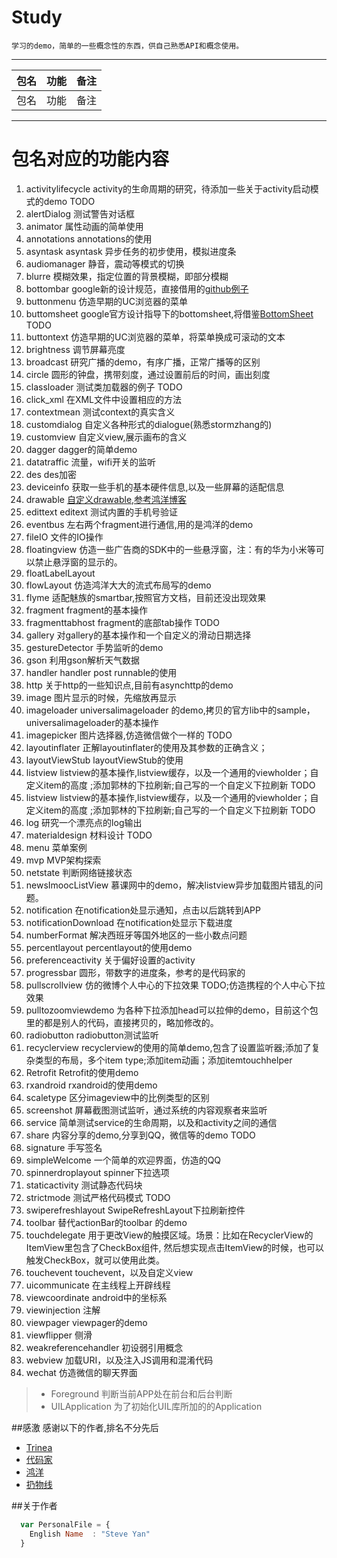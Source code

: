 # Study
    
    学习的demo，简单的一些概念性的东西，供自己熟悉API和概念使用。
    
---
| 包名        | 功能   |  备注  |
| --------    | -----: | :----: |
| 包名  |  功能 |  备注  |


-----------
# 包名对应的功能内容

1. activitylifecycle activity的生命周期的研究，待添加一些关于activity启动模式的demo TODO 
1. alertDialog       测试警告对话框
1. animator          属性动画的简单使用
1. annotations       annotations的使用
1. asyntask asyntask 异步任务的初步使用，模拟进度条
1. audiomanager      静音，震动等模式的切换
1. blurre            模糊效果，指定位置的背景模糊，即部分模糊 
1. bottombar         google新的设计规范，直接借用的[github例子](https://github.com/roughike/BottomBar)
1. buttonmenu 仿造早期的UC浏览器的菜单
1. buttomsheet google官方设计指导下的bottomsheet,将借鉴[BottomSheet](https://github.com/soarcn/BottomSheet) TODO
1. buttontext 仿造早期的UC浏览器的菜单，将菜单换成可滚动的文本
1. brightness 调节屏幕亮度
1. broadcast  研究广播的demo，有序广播，正常广播等的区别
1. circle     圆形的钟盘，携带刻度，通过设置前后的时间，画出刻度
1. classloader     测试类加载器的例子 TODO
1. click_xml 在XML文件中设置相应的方法
1. contextmean 测试context的真实含义
1. customdialog 自定义各种形式的dialogue(熟悉stormzhang的)
1. customview 自定义view,展示画布的含义
1. dagger    dagger的简单demo  
1. datatraffic  流量，wifi开关的监听
1. des   des加密
1. deviceinfo   获取一些手机的基本硬件信息,以及一些屏幕的适配信息
1. drawable    [自定义drawable,参考鸿洋博客](http://blog.csdn.net/lmj623565791/article/details/43752383)
1. edittext   editext 测试内置的手机号验证
1. eventbus   左右两个fragment进行通信,用的是鸿洋的demo
1. fileIO   文件的IO操作
1. floatingview    仿造一些广告商的SDK中的一些悬浮窗，注：有的华为小米等可以禁止悬浮窗的显示的。
1. floatLabelLayout    
1. flowLayout    仿造鸿洋大大的流式布局写的demo
1. flyme    适配魅族的smartbar,按照官方文档，目前还没出现效果
1. fragment   fragment的基本操作
1. fragmenttabhost   fragment的底部tab操作 TODO
1. gallery   对gallery的基本操作和一个自定义的滑动日期选择
1. gestureDetector   手势监听的demo
1. gson    利用gson解析天气数据
1. handler    handler post runnable的使用
1. http    关于http的一些知识点,目前有asynchttp的demo
1. image   图片显示的时候，先缩放再显示
1. imageloader    universalimageloader 的demo,拷贝的官方lib中的sample，universalimageloader的基本操作
1. imagepicker    图片选择器,仿造微信做个一样的 TODO
1. layoutinflater 正解layoutinflater的使用及其参数的正确含义；
1. layoutViewStub  layoutViewStub的使用
1. listview   listview的基本操作,listview缓存，以及一个通用的viewholder；自定义item的高度 ;添加郭林的下拉刷新;自己写的一个自定义下拉刷新 TODO
1. listview   listview的基本操作,listview缓存，以及一个通用的viewholder；自定义item的高度 ;添加郭林的下拉刷新;自己写的一个自定义下拉刷新 TODO
1. log   研究一个漂亮点的log输出
1. materialdesign   材料设计 TODO   
1. menu   菜单案例
1. mvp      MVP架构探索
1. netstate   判断网络链接状态 
1. newsImoocListView   慕课网中的demo，解决listview异步加载图片错乱的问题。 
1. notification   在notification处显示通知，点击以后跳转到APP
1. notificationDownload   在notification处显示下载进度
1. numberFormat   解决西班牙等国外地区的一些小数点问题
1. percentlayout   percentlayout的使用demo  
1. preferenceactivity   关于偏好设置的activity
1. progressbar   圆形，带数字的进度条，参考的是代码家的
1. pullscrollview    仿的微博个人中心的下拉效果 TODO;仿造携程的个人中心下拉效果
1. pulltozoomviewdemo    为各种下拉添加head可以拉伸的demo，目前这个包里的都是别人的代码，直接拷贝的，略加修改的。
1. radiobutton   radiobutton测试监听
1. recyclerview   recyclerview的使用的简单demo,包含了设置监听器;添加了复杂类型的布局，多个item type;添加item动画；添加itemtouchhelper
1. Retrofit     Retrofit的使用demo
1. rxandroid    rxandroid的使用demo
1. scaletype     区分imageview中的比例类型的区别
1. screenshot    屏幕截图测试监听，通过系统的内容观察者来监听 
1. service   简单测试service的生命周期，以及和activity之间的通信
1. share   内容分享的demo,分享到QQ，微信等的demo TODO
1. signature   手写签名
1. simpleWelcome   一个简单的欢迎界面，仿造的QQ
1. spinnerdroplayout   spinner下拉选项
1. staticactivity   测试静态代码块
1. strictmode   测试严格代码模式 TODO
1. swiperefreshlayout   SwipeRefreshLayout下拉刷新控件
1. toolbar   替代actionBar的toolbar 的demo
1. touchdelegate   用于更改View的触摸区域。场景：比如在RecyclerView的ItemView里包含了CheckBox组件, 然后想实现点击ItemView的时候，也可以触发CheckBox，就可以使用此类。
1. touchevent   touchevent，以及自定义view
1. uicommunicate   在主线程上开辟线程 
1. viewcoordinate   android中的坐标系
1. viewinjection    注解
1. viewpager    viewpager的demo
1. viewflipper   侧滑
1. weakreferencehandler   初设弱引用概念
1. webview   加载URI，以及注入JS调用和混淆代码
1. wechat    仿造微信的聊天界面




> * Foreground 判断当前APP处在前台和后台判断
> * UILApplication 为了初始化UIL库所加的的Application


##感激
感谢以下的作者,排名不分先后

* [Trinea](https://github.com/Trinea) 
* [代码家](https://github.com/daimajia)
* [鸿洋](http://blog.csdn.net/lmj623565791)
* [扔物线](https://github.com/rengwuxian)

##关于作者

```javascript
  var PersonalFile = {
    English Name  : "Steve Yan"
  }
```


